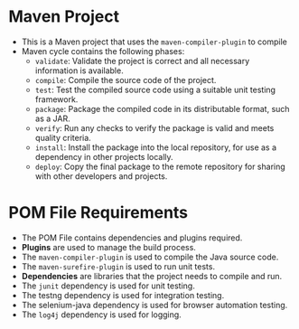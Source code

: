 #   Maven Project
-   This is a Maven project that uses the `maven-compiler-plugin` to compile
-   Maven cycle contains the following phases:
    -   `validate`: Validate the project is correct and all necessary information is available.
    -   `compile`: Compile the source code of the project.
    -   `test`: Test the compiled source code using a suitable unit testing framework.
    -   `package`: Package the compiled code in its distributable format, such as a JAR.
    -   `verify`: Run any checks to verify the package is valid and meets quality criteria.
    -   `install`: Install the package into the local repository, for use as a dependency in other projects locally.
    -   `deploy`: Copy the final package to the remote repository for sharing with other developers and projects.
    
# POM File Requirements

-   The POM File contains dependencies and plugins required.
- **Plugins** are used to manage the build process.
-   The `maven-compiler-plugin` is used to compile the Java source code.
-   The `maven-surefire-plugin` is used to run unit tests.
- **Dependencies** are libraries that the project needs to compile and run.
-  The `junit` dependency is used for unit testing.
-  The testng dependency is used for integration testing.
-  The selenium-java dependency is used for browser automation testing.
-  The `log4j` dependency is used for logging.